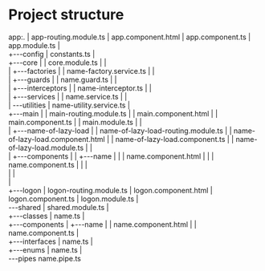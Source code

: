 # Project structure

app:.
|   app-routing.module.ts
|   app.component.html
|   app.component.ts
|   app.module.ts
|   
+---config
|       constants.ts
|       
+---core
|   |   core.module.ts
|   |   
|   +---factories
|   |       name-factory.service.ts
|   |       
|   +---guards
|   |       name.guard.ts
|   |       
|   +---interceptors
|   |       name-interceptor.ts
|   |       
|   +---services
|   |       name.service.ts
|   |       
|   \---utilities
|           name-utility.service.ts
|           
+---main
|   |   main-routing.module.ts
|   |   main.component.html
|   |   main.component.ts
|   |   main.module.ts
|   |       
|   +---name-of-lazy-load
|   |       name-of-lazy-load-routing.module.ts
|   |       name-of-lazy-load.component.html
|   |       name-of-lazy-load.component.ts
|   |       name-of-lazy-load.module.ts
|   |       
|   +---components
|   |   +---name
|   |   |       name.component.html
|   |   |       name.component.ts
|   |   |       
|   |           
|               
+---logon
|       logon-routing.module.ts
|       logon.component.html
|       logon.component.ts
|       logon.module.ts
|       
\---shared
    |   shared.module.ts
    |   
    +---classes
    |       name.ts
    |       
    +---components
    |   +---name
    |   |       name.component.html
    |   |       name.component.ts
    |           
    +---interfaces
    |       name.ts
    |   
    +---enums
    |       name.ts
    |      
    \---pipes
            name.pipe.ts